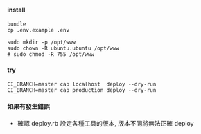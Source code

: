 #### install
```
bundle
cp .env.example .env

sudo mkdir -p /opt/www
sudo chown -R ubuntu.ubuntu /opt/www
# sudo chmod -R 755 /opt/www
```

#### try
```
CI_BRANCH=master cap localhost  deploy --dry-run
CI_BRANCH=master cap production deploy --dry-run
```

#### 如果有發生錯誤
- 確認 deploy.rb 設定各種工具的版本, 版本不同將無法正確 deploy
